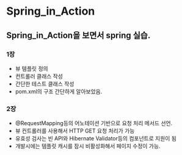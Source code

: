 # Spring_in_Action
## Spring_in_Action을 보면서 spring 실습.

### 1장
* 뷰 템플릿 정의
* 컨트롤러 클래스 작성
* 간단한 테스트 클래스 작성
* pom.xml의 구조 간단하게 알아보았음.

### 2장
* @RequestMapping등의 어노테이션 기반으로 요청 처리 메서드 선언.
* 뷰 컨트롤러를 사용해서 HTTP GET 요청 처리가 가능
* 유효성 검사는 빈 API와 Hibernate Validator등의 컴포넌트로 지원이 됨
* 개발시에는 템플릿 캐시를 잠시 비활성화해서 페이지 수정이 가능.

